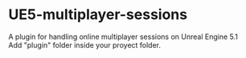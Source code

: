 # UE5-multiplayer-sessions
A plugin for handling online multiplayer sessions on Unreal Engine 5.1 <br>
Add "plugin" folder inside your proyect folder.
